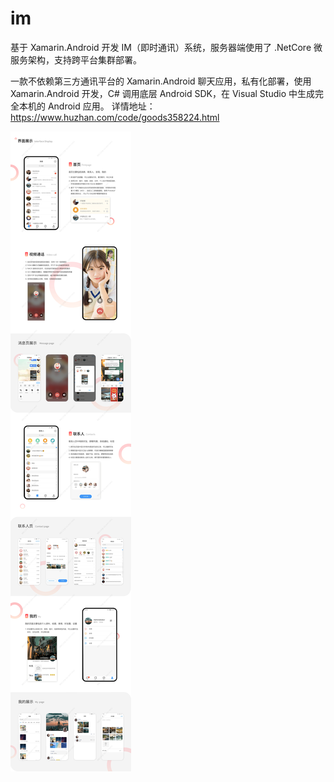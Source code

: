# im
基于 Xamarin.Android 开发 IM（即时通讯）系统，服务器端使用了 .NetCore 微服务架构，支持跨平台集群部署。

一款不依赖第三方通讯平台的 Xamarin.Android 聊天应用，私有化部署，使用 Xamarin.Android 开发，C# 调用底层 Android SDK，在 Visual Studio 中生成完全本机的 Android 应用。
详情地址：https://www.huzhan.com/code/goods358224.html


 ![Image text](cover.jpg) 
